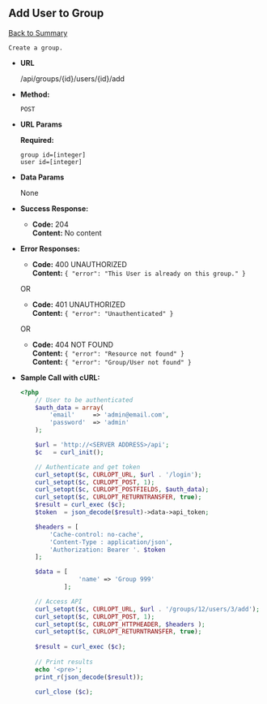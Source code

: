  **Add User to Group** 
  ----
   [Back to Summary](endpoints.md#groups-endpoints)
   
    Create a group.
  
  * **URL**
  
    /api/groups/{id}/users/{id}/add
  
  * **Method:**
  
    `POST`
    
  *  **URL Params**
  
     **Required:**
   
     `group id=[integer]`\
     `user id=[integer]`
  
  * **Data Params**
  
    None
  
  * **Success Response:**
  
    * **Code:** 204 <br />
      **Content:** No content 
      
   
  * **Error Responses:**
  
    * **Code:** 400 UNAUTHORIZED <br />
          **Content:** `{ "error": "This User is already on this group." }`
          
    OR
    
    * **Code:** 401 UNAUTHORIZED <br />
      **Content:** `{ "error": "Unauthenticated" }`
      
    OR
    
    * **Code:** 404 NOT FOUND <br />
    **Content:** `{ "error": "Resource not found" }`\
    **Content:** `{ "error": "Group/User not found" }`

   
 
  * **Sample Call with cURL:**
  
    ```php
    <?php
        // User to be authenticated
        $auth_data = array(
            'email' 	=> 'admin@email.com',
            'password' 	=> 'admin'
        );
    
        $url = 'http://<SERVER ADDRESS>/api';
        $c   = curl_init();
    
        // Authenticate and get token
        curl_setopt($c, CURLOPT_URL, $url . '/login');
        curl_setopt($c, CURLOPT_POST, 1);
        curl_setopt($c, CURLOPT_POSTFIELDS, $auth_data);
        curl_setopt($c, CURLOPT_RETURNTRANSFER, true);
        $result = curl_exec ($c);
        $token  = json_decode($result)->data->api_token;
    
        $headers = [
            'Cache-control: no-cache',
            'Content-Type : application/json',
            'Authorization: Bearer '. $token
        ];
    
        $data = [
                    'name' => 'Group 999'
                ];
    
        // Access API
        curl_setopt($c, CURLOPT_URL, $url . '/groups/12/users/3/add');
        curl_setopt($c, CURLOPT_POST, 1);
        curl_setopt($c, CURLOPT_HTTPHEADER, $headers );
        curl_setopt($c, CURLOPT_RETURNTRANSFER, true);
            
        $result = curl_exec ($c);
        
        // Print results
        echo '<pre>';
        print_r(json_decode($result));
      
        curl_close ($c);
    ```
    
